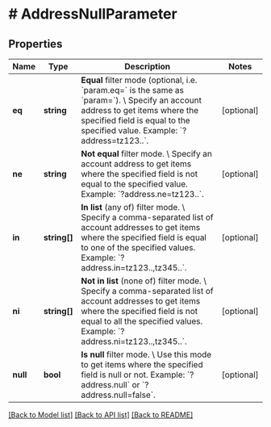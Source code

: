 # # AddressNullParameter

## Properties

Name | Type | Description | Notes
------------ | ------------- | ------------- | -------------
**eq** | **string** | **Equal** filter mode (optional, i.e. &#x60;param.eq&#x3D;&#x60; is the same as &#x60;param&#x3D;&#x60;). \\ Specify an account address to get items where the specified field is equal to the specified value.  Example: &#x60;?address&#x3D;tz123..&#x60;. | [optional]
**ne** | **string** | **Not equal** filter mode. \\ Specify an account address to get items where the specified field is not equal to the specified value.  Example: &#x60;?address.ne&#x3D;tz123..&#x60;. | [optional]
**in** | **string[]** | **In list** (any of) filter mode. \\ Specify a comma-separated list of account addresses to get items where the specified field is equal to one of the specified values.  Example: &#x60;?address.in&#x3D;tz123..,tz345..&#x60;. | [optional]
**ni** | **string[]** | **Not in list** (none of) filter mode. \\ Specify a comma-separated list of account addresses to get items where the specified field is not equal to all the specified values.  Example: &#x60;?address.ni&#x3D;tz123..,tz345..&#x60;. | [optional]
**null** | **bool** | **Is null** filter mode. \\ Use this mode to get items where the specified field is null or not.  Example: &#x60;?address.null&#x60; or &#x60;?address.null&#x3D;false&#x60;. | [optional]

[[Back to Model list]](../../README.md#models) [[Back to API list]](../../README.md#endpoints) [[Back to README]](../../README.md)
